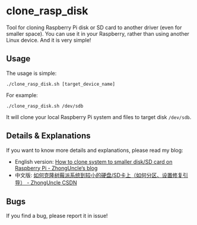 # clone_rasp_disk
Tool for cloning Raspberry Pi disk or SD card to another driver (even for smaller space). You can use it in your Raspberry, rather than using another Linux device. And it is very simple!

## Usage
The usage is simple:

```
./clone_rasp_disk.sh [target_device_name]
```

For example:

```
./clone_rasp_disk.sh /dev/sdb
```

It will clone your local Raspberry Pi system and files to target disk `/dev/sdb`. 

## Details & Explanations
If you want to know more details and explanations, please read my blog: 
- English version: [How to clone system to smaller disk/SD card on Raspberry Pi - ZhongUncle‘s  blog](https://zhonguncle.github.io/blogs/60276f40ad2e87f4620c0126ce780fb7.html)
- 中文版: [如何克隆树莓派系统到较小的硬盘/SD卡上（如何分区、设置修复引导） - ZhongUncle CSDN](https://blog.csdn.net/qq_33919450/article/details/136404094) 

## Bugs
If you find a bug, please report it in issue!

